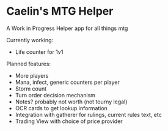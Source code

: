 # Caelin's MTG Helper
A Work in Progress Helper app for all things mtg

Currently working:
- Life counter for 1v1

Planned features:
- More players
- Mana, infect, generic counters per player
- Storm count
- Turn order decision mechanism
- Notes? probably not worth (not tourny legal)
- OCR cards to get lookup information
- Integration with gatherer for rulings, current rules text, etc
- Trading View with choice of price provider

